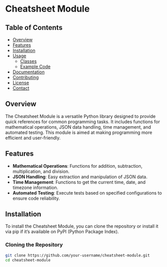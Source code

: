 # Cheatsheet Module

## Table of Contents
- [Overview](#overview)
- [Features](#features)
- [Installation](#installation)
- [Usage](#usage)
  - [Classes](#classes)
  - [Example Code](#example-code)
- [Documentation](#documentation)
- [Contributing](#contributing)
- [License](#license)
- [Contact](#contact)

## Overview
The Cheatsheet Module is a versatile Python library designed to provide quick references for common programming tasks. It includes functions for mathematical operations, JSON data handling, time management, and automated testing. This module is aimed at making programming more efficient and user-friendly.

## Features
- **Mathematical Operations**: Functions for addition, subtraction, multiplication, and division.
- **JSON Handling**: Easy extraction and manipulation of JSON data.
- **Time Management**: Functions to get the current time, date, and timezone information.
- **Automated Testing**: Execute tests based on specified configurations to ensure code reliability.

## Installation
To install the Cheatsheet Module, you can clone the repository or install it via pip if it’s available on PyPI (Python Package Index).

### Cloning the Repository
```bash
git clone https://github.com/your-username/cheatsheet-module.git
cd cheatsheet-module
